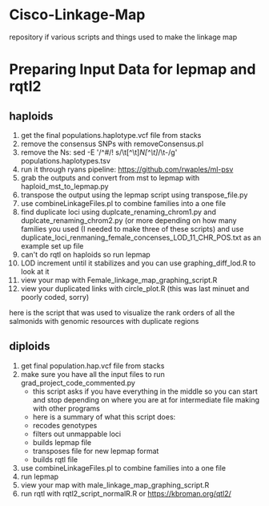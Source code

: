 # Cisco-Linkage-Map
repository if various scripts and things used to make the linkage map

# Preparing Input Data for lepmap and rqtl2
## haploids
1. get the final populations.haplotype.vcf file from stacks
2. remove the consensus SNPs with removeConsensus.pl
3. remove the Ns: sed -E '/^#/! s/\t[^\t]*N[^\t]*/\t-/g' populations.haplotypes.tsv
4. run it through ryans pipeline: https://github.com/rwaples/ml-psv
5. grab the outputs and convert from mst to lepmap with haploid_mst_to_lepmap.py
6. transpose the output using the lepmap script using transpose_file.py
7. use combineLinkageFiles.pl to combine families into a one file
8. find duplicate loci using duplcate_renaming_chrom1.py and duplcate_renaming_chrom2.py (or more depending on how many families you used (I needed to make three of these scripts) and use duplicate_loci_renmaning_female_concenses_LOD_11_CHR_POS.txt as an example set up file 
9. can't do rqtl on haploids so run lepmap
10. LOD increment until it stabilizes and you can use graphing_diff_lod.R to look at it
11. view your map with Female_linkage_map_graphing_script.R
12. view your duplicated links with circle_plot.R (this was last minuet and poorly coded, sorry)

here is the script that was used to visualize the rank orders of all the salmonids with genomic resources with duplicate regions

## diploids
1. get final population.hap.vcf file from stacks
2. make sure you have all the input files to run grad_project_code_commented.py
   * this script asks if you have everything in the middle so you can start and stop depending on where you are at for intermediate file making with other programs
   * here is a summary of what this script does:
   * recodes genotypes
   * filters out unmappable loci
   * builds lepmap file
   * transposes file for new lepmap format 
   * builds rqtl file 
3. use combineLinkageFiles.pl to combine families into a one file
4. run lepmap
5. view your map with male_linkage_map_graphing_script.R
6. run rqtl with rqtl2_script_normalR.R or https://kbroman.org/qtl2/



